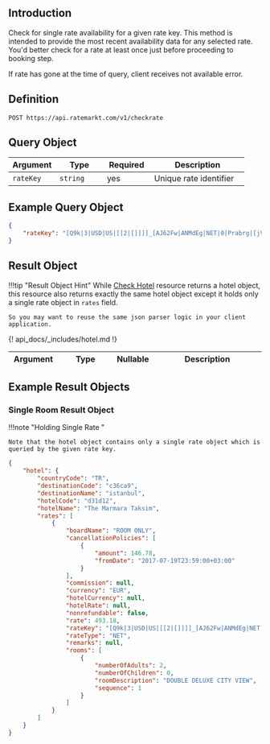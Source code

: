 ## Introduction

Check for single rate availability for a given rate key. This method is intended to provide the most recent availability data for any selected rate. You'd better check for a rate at least once just before proceeding to booking step.

If rate has gone at the time of query, client receives not available error.

## Definition

```
POST https://api.ratemarkt.com/v1/checkrate
```

## Query Object

<table>
    <colgroup>
        <col width="20%">
        <col width="20%">
        <col width="20%">
        <col width="40%">
    </colgroup>
    <thead>
        <tr>
            <th>Argument</th>
            <th>Type</th>
            <th>Required</th>
            <th width="33%">Description</th>
        </tr>
    </thead>
    <tbody>
        <tr>
            <td><code>rateKey</code></td>
            <td><code>string</code></td>
            <td>yes</td>
            <td>Unique rate identifier</td>
        </tr>
    </tbody>
</table>

## Example Query Object

```json
{
    "rateKey": "[Q9k|3|USD|US|[[2|[]]]]_[AJ62Fw|ANMdEg|NET|0|Prabrg|[jVOYrg|2|0]]"
}
```
## Result Object


!!!tip "Result Object Hint"
    While [Check Hotel][1] resource returns a hotel object, this resource also returns exactly the same hotel object except it holds only a single rate object in `rates` field.

    So you may want to reuse the same json parser logic in your client application.

[1]: /api_docs/check_hotel.md

<table>
    <colgroup>
        <col width="20%">
        <col width="25%">
        <col width="5%">
        <col width="50%">
    </colgroup>
    <thead>
        <tr>
            <th>Argument</th>
            <th>Type</th>
            <th>Nullable</th>
            <th width="33%">Description</th>
        </tr>
    </thead>
    <tbody>
        {! api_docs/_includes/hotel.md !}
    </tbody>
</table>

## Example Result Objects

### Single Room Result Object

!!!note "Holding Single Rate "

    Note that the hotel object contains only a single rate object which is queried by the given rate key.

```json
{
    "hotel": {
        "countryCode": "TR",
        "destinationCode": "c36ca9",
        "destinationName": "istanbul",
        "hotelCode": "d31d12",
        "hotelName": "The Marmara Taksim",
        "rates": [
            {
                "boardName": "ROOM ONLY",
                "cancellationPolicies": [
                    {
                        "amount": 146.78,
                        "fromDate": "2017-07-19T23:59:00+03:00"
                    }
                ],
                "commission": null,
                "currency": "EUR",
                "hotelCurrency": null,
                "hotelRate": null,
                "nonrefundable": false,
                "rate": 493.18,
                "rateKey": "[Q9k|3|USD|US|[[2|[]]]]_[AJ62Fw|ANMdEg|NET|0|Prabrg|[jVOYrg|2|0]]",
                "rateType": "NET",
                "remarks": null,
                "rooms": [
                    {
                        "numberOfAdults": 2,
                        "numberOfChildren": 0,
                        "roomDescription": "DOUBLE DELUXE CITY VIEW",
                        "sequence": 1
                    }
                ]
            }
        ]
    }
}
```